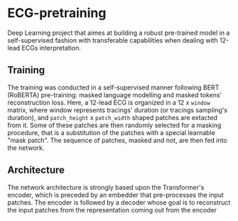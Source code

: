 # ECG-pretraining
Deep Learning project that aimes at building a robust pre-trained model in a self-supervised fashion with transferable capabilities when dealing with 12-lead ECGs interpretation.
## Training
The training was conducted in a self-supervised manner following BERT (RoBERTA) pre-training: masked language modelling and masked tokens' reconstruction loss. 
Here, a 12-lead ECG is organized in a 12 x `window` matrix, where window represents tracings' duration (or tracings sampling's duration), and `patch_height` x `patch_width` shaped patches are extacted from it. Some of these patches are then randomly selected for a masking procedure, that is a substitution of the patches with a special learnable "mask patch". The sequence of patches, masked and not, are then fed into the network.
## Architecture
The network architecture is strongly based upon the Transformer's encoder, which is preceded by an embedder that pre-processes the input patches. The encoder is followed by a decoder whose goal is to reconstruct the input patches from the representation coming out from the encoder
